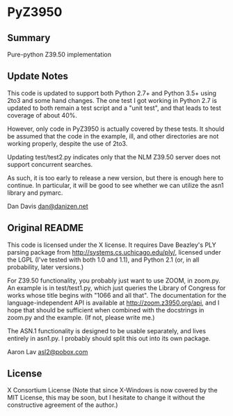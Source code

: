 # PyZ3950

## Summary

Pure-python Z39.50 implementation

## Update Notes 

This code is updated to support both Python 2.7+ and Python 3.5+ using 2to3
and some hand changes.  The one test I got working in Python 2.7 is updated
to both remain a test script and a "unit test", and that leads to test coverage
of about 40%.

However, only code in PyZ3950 is actually covered by these tests. It should 
be assumed that the code in the example, ill, and other directories
are not working properly, despite the use of 2to3. 

Updating test/test2.py indicates only that the NLM Z39.50 server does
not support concurrent searches.

As such, it is too early to release a new version, but there is enough
here to continue.   In particular, it will be good to see whether we can
utilize the asn1 library and pymarc.

Dan Davis <dan@danizen.net>

## Original README

This code is licensed under the X license.  It requires Dave Beazley's
PLY parsing package from http://systems.cs.uchicago.edu/ply/, licensed
under the LGPL (I've tested with both 1.0 and 1.1), and Python 2.1
(or, in all probability, later versions.)
 
For Z39.50 functionality, you probably just want to use ZOOM, in
zoom.py.  An example is in test/test1.py, which just queries the
Library of Congress for works whose title begins with "1066 and all
that".  The documentation for the language-independent API is available
at http://zoom.z3950.org/api, and I hope that should be sufficient
when combined with the docstrings in zoom.py and the example.  (If
not, please write me.)

The ASN.1 functionality is designed to be usable separately, and
lives entirely in asn1.py.  I probably should split this out into
its own package.

Aaron Lav <asl2@pobox.com>

## License

X Consortium License (Note that since X-Windows is now covered by the MIT License, this may be soon, but I hesitate to change it without the constructive agreement of the author.)







